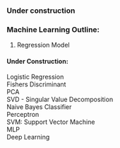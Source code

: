 ### Under construction
### Machine Learning Outline:

1. Regression Model <br>

#### Under Construction:
Logistic Regression <br>
Fishers Discriminant <br>
PCA <br>
SVD - Singular Value Decomposition <br>
Naive Bayes Classifier <br>
Perceptron <br>
SVM: Support Vector Machine <br>
MLP <br>
Deep Learning <br>

